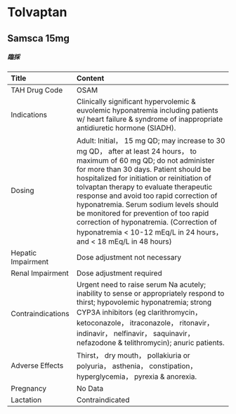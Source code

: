 # Tolvaptan

## Samsca 15mg

##### 臨採

| Title              | Content                                                                                                                                                                                                                                                                                                                                                                                                                                                                                                  |
|:-------------------|:---------------------------------------------------------------------------------------------------------------------------------------------------------------------------------------------------------------------------------------------------------------------------------------------------------------------------------------------------------------------------------------------------------------------------------------------------------------------------------------------------------|
| TAH Drug Code      | OSAM                                                                                                                                                                                                                                                                                                                                                                                                                                                                                                     |
| Indications        | Clinically significant hypervolemic & euvolemic hyponatremia including patients w/ heart failure & syndrome of inappropriate antidiuretic hormone (SIADH).                                                                                                                                                                                                                                                                                                                                               |
| Dosing             | Adult: Initial， 15 mg QD; may increase to 30 mg QD， after at least 24 hours， to maximum of 60 mg QD; do not administer for more than 30 days. Patient should be hospitalized for initiation or reinitiation of tolvaptan therapy to evaluate therapeutic response and avoid too rapid correction of hyponatremia. Serum sodium levels should be monitored for prevention of too rapid correction of hyponatremia. (Correction of hyponatremia < 10-12 mEq/L in 24 hours， and < 18 mEq/L in 48 hours) |
| Hepatic Impairment | Dose adjustment not necessary                                                                                                                                                                                                                                                                                                                                                                                                                                                                            |
| Renal Impairment   | Dose adjustment required                                                                                                                                                                                                                                                                                                                                                                                                                                                                                 |
| Contraindications  | Urgent need to raise serum Na acutely; inability to sense or appropriately respond to thirst; hypovolemic hyponatremia; strong CYP3A inhibitors (eg clarithromycin， ketoconazole， itraconazole， ritonavir， indinavir， nelfinavir， saquinavir， nefazodone & telithromycin); anuric patients.                                                                                                                                                                                                       |
| Adverse Effects    | Thirst， dry mouth， pollakiuria or polyuria， asthenia， constipation， hyperglycemia， pyrexia & anorexia.                                                                                                                                                                                                                                                                                                                                                                                             |
| Pregnancy          | No Data                                                                                                                                                                                                                                                                                                                                                                                                                                                                                                  |
| Lactation          | Contraindicated                                                                                                                                                                                                                                                                                                                                                                                                                                                                                          |

